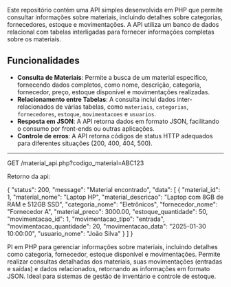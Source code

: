 Este repositório contém uma API simples desenvolvida em PHP que permite consultar informações sobre materiais, incluindo detalhes sobre categorias, fornecedores, estoque e movimentações. A API utiliza um banco de dados relacional com tabelas interligadas para fornecer informações completas sobre os materiais.

## Funcionalidades

- **Consulta de Materiais**: Permite a busca de um material específico, fornecendo dados completos, como nome, descrição, categoria, fornecedor, preço, estoque disponível e movimentações realizadas.
- **Relacionamento entre Tabelas**: A consulta inclui dados inter-relacionados de várias tabelas, como `materiais`, `categorias`, `fornecedores`, `estoque`, `movimentacoes` e `usuarios`.
- **Resposta em JSON**: A API retorna dados em formato JSON, facilitando o consumo por front-ends ou outras aplicações.
- **Controle de erros**: A API retorna códigos de status HTTP adequados para diferentes situações (200, 400, 404, 500).

---

GET /material_api.php?codigo_material=ABC123


Retorno da api:

{
    "status": 200,
    "message": "Material encontrado",
    "data": [
        {
            "material_id": 1,
            "material_nome": "Laptop HP",
            "material_descricao": "Laptop com 8GB de RAM e 512GB SSD",
            "categoria_nome": "Eletrônicos",
            "fornecedor_nome": "Fornecedor A",
            "material_preco": 3000.00,
            "estoque_quantidade": 50,
            "movimentacao_id": 1,
            "movimentacao_tipo": "entrada",
            "movimentacao_quantidade": 20,
            "movimentacao_data": "2025-01-30 10:00:00",
            "usuario_nome": "João Silva"
        }
    ]
}


PI em PHP para gerenciar informações sobre materiais, incluindo detalhes como categoria, fornecedor, estoque disponível e movimentações. Permite realizar consultas detalhadas dos materiais, suas movimentações (entradas e saídas) e dados relacionados, retornando as informações em formato JSON. Ideal para sistemas de gestão de inventário e controle de estoque.
